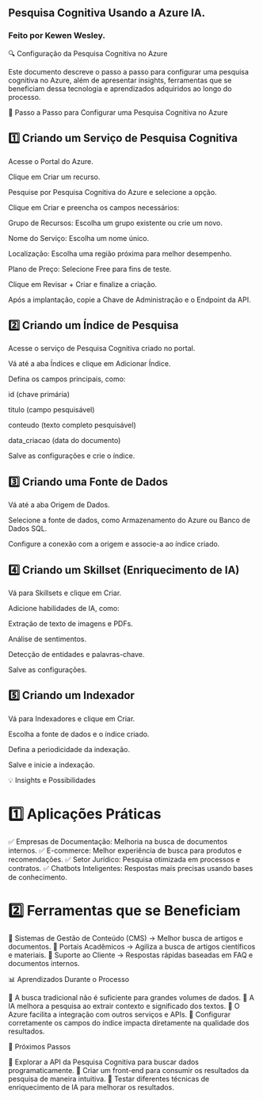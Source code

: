 ## Pesquisa Cognitiva Usando a Azure IA.
###     Feito por Kewen Wesley.

🔍 Configuração da Pesquisa Cognitiva no Azure

Este documento descreve o passo a passo para configurar uma pesquisa cognitiva no Azure, além de apresentar insights, ferramentas que se beneficiam dessa tecnologia e aprendizados adquiridos ao longo do processo.

📌 Passo a Passo para Configurar uma Pesquisa Cognitiva no Azure

## 1️⃣ Criando um Serviço de Pesquisa Cognitiva

Acesse o Portal do Azure.

Clique em Criar um recurso.

Pesquise por Pesquisa Cognitiva do Azure e selecione a opção.

Clique em Criar e preencha os campos necessários:

Grupo de Recursos: Escolha um grupo existente ou crie um novo.

Nome do Serviço: Escolha um nome único.

Localização: Escolha uma região próxima para melhor desempenho.

Plano de Preço: Selecione Free para fins de teste.

Clique em Revisar + Criar e finalize a criação.

Após a implantação, copie a Chave de Administração e o Endpoint da API.

## 2️⃣ Criando um Índice de Pesquisa

Acesse o serviço de Pesquisa Cognitiva criado no portal.

Vá até a aba Índices e clique em Adicionar Índice.

Defina os campos principais, como:

id (chave primária)

titulo (campo pesquisável)

conteudo (texto completo pesquisável)

data_criacao (data do documento)

Salve as configurações e crie o índice.

## 3️⃣ Criando uma Fonte de Dados

Vá até a aba Origem de Dados.

Selecione a fonte de dados, como Armazenamento do Azure ou Banco de Dados SQL.

Configure a conexão com a origem e associe-a ao índice criado.

## 4️⃣ Criando um Skillset (Enriquecimento de IA)

Vá para Skillsets e clique em Criar.

Adicione habilidades de IA, como:

Extração de texto de imagens e PDFs.

Análise de sentimentos.

Detecção de entidades e palavras-chave.

Salve as configurações.

## 5️⃣ Criando um Indexador

Vá para Indexadores e clique em Criar.

Escolha a fonte de dados e o índice criado.

Defina a periodicidade da indexação.

Salve e inicie a indexação.

💡 Insights e Possibilidades

# 1️⃣ Aplicações Práticas

✅ Empresas de Documentação: Melhoria na busca de documentos internos.
✅ E-commerce: Melhor experiência de busca para produtos e recomendações.
✅ Setor Jurídico: Pesquisa otimizada em processos e contratos.
✅ Chatbots Inteligentes: Respostas mais precisas usando bases de conhecimento.

# 2️⃣ Ferramentas que se Beneficiam

🔹 Sistemas de Gestão de Conteúdo (CMS) → Melhor busca de artigos e documentos.
🔹 Portais Acadêmicos → Agiliza a busca de artigos científicos e materiais.
🔹 Suporte ao Cliente → Respostas rápidas baseadas em FAQ e documentos internos.

📊 Aprendizados Durante o Processo

🔹 A busca tradicional não é suficiente para grandes volumes de dados.
🔹 A IA melhora a pesquisa ao extrair contexto e significado dos textos.
🔹 O Azure facilita a integração com outros serviços e APIs.
🔹 Configurar corretamente os campos do índice impacta diretamente na qualidade dos resultados.

🚀 Próximos Passos

📌 Explorar a API da Pesquisa Cognitiva para buscar dados programaticamente.
📌 Criar um front-end para consumir os resultados da pesquisa de maneira intuitiva.
📌 Testar diferentes técnicas de enriquecimento de IA para melhorar os resultados.

